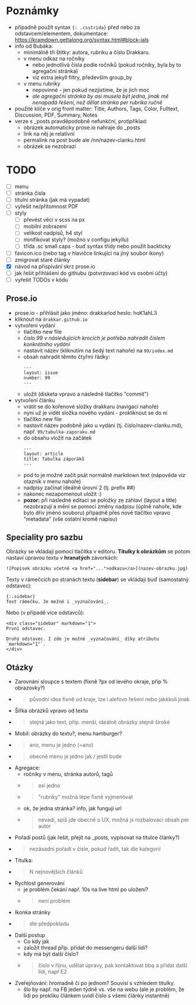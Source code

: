 
# Poznámky

- případně použít syntax `{: .csstrida}` před nebo za odstavcem/elementem, dokumentace: https://kramdown.gettalong.org/syntax.html#block-ials
- info od Bubáka:
    - minimálně tři štítky: autora, rubriku a číslo Drakkaru.
    - v menu odkaz na ročníky
        - nebo jednotlivá čísla podle ročníků (pokud ročníky, byla by to agregační stránka)
        - viz extra jekyll filtry, především group_by
    - v menu rubriky
        - nepovinné - jen pokud nezjistíme, že je jich moc
        - _ale agregační stránka by asi musela být jedna, jinak mě nenapadá řešení, než dělat stránka per rubrika ručně_
- použité klíče v orig front matter: Title, Authors, Tags, Color, Fulltext, Discussion, PDF, Summary, Notes
- verze s _posts pravděpodobně nefunkční, protipříklad:
    - obrázek automaticky prose.io nahraje do _posts
    - link na něj je relativní
    - permalink na post bude ale /nn/nazev-clanku.html
    - obrázek se nezobrazí

# TODO

- [ ] menu
- [ ] stránka čísla
- [ ] titulní stránka (jak má vypadat)
- [ ] vyřešit ne/přítomnost PDF
- [ ] styly
    - [ ] převést věci v scss na px
    - [ ] mobilní zobrazení
    - [ ] velikost nadpisů, h4 styl
    - [ ] minifikovat styly? (možno v configu jekyllu)
    - [ ] třída .sc small caps - buď syntax třídy nebo použít backticky
- [ ] favicon.ico (nebo tag v hlavičce linkující na jiný soubor ikony)
- [ ] zmigrovat staré články
- [x] návod na přispívání skrz prose.io
- [ ] jak řešit přihlášení do githubu (potvrzovací kód vs osobní účty)
- [ ] vyřešit TODOs v kódu

## Prose.io

- prose.io - přihlásit jako jméno: drakkarlod heslo: hoK1ahL3
- kliknout na `drakkar.github.io`
- vytvoření vydání
    - tlačítko new file
    - _číslo 99 v následujících krocích je potřeba nahradit číslem konkrétního vydání_
    - nastavit název (kliknutím na šedý text nahoře) na `99/index.md`
    - obsah nahradit těmito čtyřmi řádky:
        ```
        ---
        layout: issue
        number: 99
        ---
        ```
    - uložit (disketa vpravo a následně tlačítko "commit")
- vytvoření článku
    - vrátit se do kořenové složky drakkaru (navigací nahoře)
    - nyní už je vidět složka nového vydání - prokliknout se do ní
    - tlačítko new file
    - nastavit název podobně jako u vydání (tj. číslo/nazev-clanku.md), např. `99/tabulka-zaporaku.md`
    - do obsahu vložit na začátek
        ```
        ---
        layout: article
        title: Tabulka záporáků
        ---
        ```
    - pod to je možné začít psát normálně markdown text (nápověda viz otazník v menu nahoře)
    - nadpisy začínat ideálně úrovní 2 (tj. prefix ##)
    - nakonec nezapomenout uložit :)
    - __pozor:__ při následné editaci se položky ze záhlaví (layout a title) nezobrazují a mění se pomocí změny nadpisu (úplně nahoře, kde bylo dřív jméno souboru) případně přes nové tlačítko vpravo "metadata" (vše ostatní kromě napisu)

## Speciality pro sazbu

Obrázky se vkládají pomocí tlačítka v editoru. __Titulky k obrázkům__ se potom nastaví úpravou textu v __hranatých__ závorkách:

    ![Popisek obrázku včetně <a href="...">odkazu</a>](nazev-obrazku.jpg)

Texty v rámečcích po stranách textu (__sidebar__) se vkládají buď (samostatný odstavec):

    {:.sidebar}
    Text rámečku. Je možné i _vyznačování_.

Nebo (v případě více odstavců):

    <div class="sidebar" markdown="1">
    První odstavec.

    Druhý odstavec. I zde je možné _vyznačování_ díky atributu `markdown="1"`.
    </div>

## Otázky

- Zarovnání sloupce s textem (fixně ?px od levého okraje, příp % obrazovky?)
- > původní idea fixně od kraje, lze i alefovo řešení nebo jakkkoli jinak
- Šířka obrázků vpravo od textu
- > stejná jako text, příp. menší, ideálně obrázky stejně široké
- Mobil: obrázky do textu?, menu hamburger?
- > ano, menu je jedno (=ano)
- > obecně menu je jedno jak / jestli bude
- Agregace:
    - ročníky v menu, stránka autorů, tagů
    - > asi jedno
    - > "rubriky" možná lépe fixně vyjmenovat
    - ok, že jedna stránka? info, jak fungují url
    - > nevadí, spíš jde obecně o UX, možná js rozbalovací obsah per autor
- Pořadí postů (jak řešit, přejít na _posts, vypisovat na titulce články?)
- > nezásadní pořadí v čísle, pokud řadit, tak dle kategorií
- Titulka:
- > N nejnovějších článků
- Rychlost generování
    - je problém čekání např. 10s na live html po uložení?
    - > není problém
- Ikonka stránky
- > dle předpokladu
- Další postup
    - Co kdy jak
    - založit thread příp. přidat do messengeru další lidi?
    - kdy má být další číslo?
    - > číslo v říjnu, udělat úpravy, pak kontaktovat bbq a přidat další lidi, např E2
- Zveřejňování: hromadně či po jednom? Souvisí s vzhledem titulky.
    - šlo by např. na FB jeden týdně vs. vše na webu (ale je problém, že lidi po prokliku článkem uvidí číslo s všemi články instantně)

